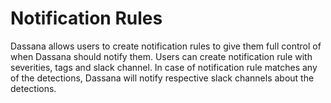 # Notification Rules

Dassana allows users to create notification rules to give them full control of when Dassana should notify them. Users can create notification rule with severities, tags and slack channel. In case of notification rule matches any of the detections,  Dassana will notify respective slack channels about the detections.